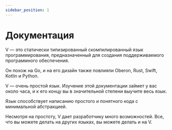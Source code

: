 ```yaml
---
sidebar_position: 1
---
```


# Документация

V — это статически типизированный скомпилированный язык программирования, предназначенный для создания поддерживаемого программного обеспечения.

Он похож на Go, и на его дизайн также повлияли Oberon, Rust, Swift, Kotlin и Python.

V — очень простой язык. Изучение этой документации займет у вас около часа, и к его концу вы в значительной степени выучите весь язык.

Язык способствует написанию простого и понятного кода с минимальной абстракцией.

Несмотря на простоту, V дает разработчику много возможностей. Все, что вы можете делать на других языках, вы можете делать и на V.